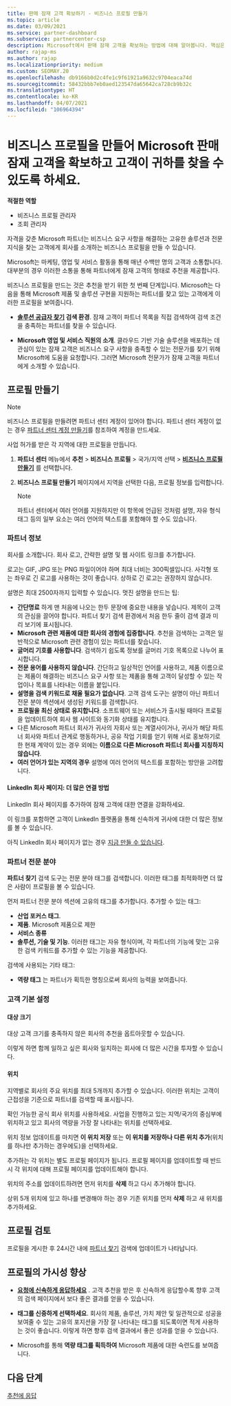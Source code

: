 ```yaml
---
title: 판매 잠재 고객 확보하기 - 비즈니스 프로필 만들기
ms.topic: article
ms.date: 03/09/2021
ms.service: partner-dashboard
ms.subservice: partnercenter-csp
description: Microsoft에서 판매 잠재 고객을 확보하는 방법에 대해 알아봅니다. 핵심은 파트너 센터에서 비즈니스 프로필을 만들어 고객이 귀하를 쉽게 찾을 수 있도록 하는 것입니다.
author: rajap-ms
ms.author: rajap
ms.localizationpriority: medium
ms.custom: SEOMAY.20
ms.openlocfilehash: db9166b0d2c4fe1c9f61921a9632c9704eaca74d
ms.sourcegitcommit: 58432bbb7eb0aed123547da65642ca728cb9b32c
ms.translationtype: HT
ms.contentlocale: ko-KR
ms.lasthandoff: 04/07/2021
ms.locfileid: "106964394"
---
```

# <a name="create-a-business-profile-to-get-microsoft-sales-leads-and-help-customers-find-you"></a>비즈니스 프로필을 만들어 Microsoft 판매 잠재 고객을 확보하고 고객이 귀하를 찾을 수 있도록 하세요.

**적절한 역할**

- 비즈니스 프로필 관리자
- 조회 관리자

자격을 갖춘 Microsoft 파트너는 비즈니스 요구 사항을 해결하는 고유한 솔루션과 전문 지식을 찾는 고객에게 회사를 소개하는 비즈니스 프로필을 만들 수 있습니다.

Microsoft는 마케팅, 영업 및 서비스 활동을 통해 매년 수백만 명의 고객과 소통합니다. 대부분의 경우 이러한 소통을 통해 파트너에게 잠재 고객의 형태로 추천을 제공합니다. 

비즈니스 프로필을 만드는 것은 추천을 받기 위한 첫 번째 단계입니다. Microsoft는 다음을 통해 Microsoft 제품 및 솔루션 구현을 지원하는 파트너를 찾고 있는 고객에게 이러한 프로필을 보여줍니다.

- **[솔루션 공급자 찾기](https://www.microsoft.com/solution-providers/home) 검색 환경**. 잠재 고객이 파트너 목록을 직접 검색하여 검색 조건을 충족하는 파트너를 찾을 수 있습니다.

- **Microsoft 영업 및 서비스 직원의 소개**. 클라우드 기반 기술 솔루션을 배포하는 데 관심이 있는 잠재 고객은 비즈니스 요구 사항을 충족할 수 있는 전문가를 찾기 위해 Microsoft에 도움을 요청합니다. 그러면 Microsoft 전문가가 잠재 고객을 파트너에게 소개할 수 있습니다.

## <a name="create-a-profile"></a>프로필 만들기

> [!NOTE]  
> 비즈니스 프로필을 만들려면 파트너 센터 계정이 있어야 합니다. 파트너 센터 계정이 없는 경우 [파트너 센터 계정 만들기](mpn-create-a-partner-center-account.md)를 참조하여 계정을 만드세요.

사업 허가를 받은 각 지역에 대한 프로필을 만듭니다.

1. **파트너 센터** 메뉴에서 **추천** &gt; **비즈니스 프로필** &gt; 국가/지역 선택 > **[비즈니스 프로필 만들기](https://partner.microsoft.com/referrals/businessprofiles/)** 를 선택합니다.

2. **비즈니스 프로필 만들기** 페이지에서 지역을 선택한 다음, 프로필 정보를 입력합니다.
   > [!NOTE]  
   >  파트너 센터에서 여러 언어를 지원하지만 이 항목에 언급된 것처럼 설명, 자유 형식 태그 등의 일부 요소는 여러 언어의 텍스트를 포함해야 할 수도 있습니다.

### <a name="partner-information"></a>파트너 정보

회사를 소개합니다. 회사 로고, 간략한 설명 및 웹 사이트 링크를 추가합니다. 

로고는 GIF, JPG 또는 PNG 파일이어야 하며 최대 너비는 300픽셀입니다. 사각형 또는 좌우로 긴 로고를 사용하는 것이 좋습니다. 상하로 긴 로고는 권장하지 않습니다.

설명은 최대 2500자까지 입력할 수 있습니다. 멋진 설명을 만드는 팁: 

-  **간단명료** 하게 맨 처음에 나오는 한두 문장에 중요한 내용을 넣습니다. 제목이 고객의 관심을 끌어야 합니다. 파트너 찾기 검색 환경에서 처음 한두 줄이 검색 결과 미리 보기에 표시됩니다.
-  **Microsoft 관련 제품에 대한 회사의 경험에 집중합니다**. 추천을 검색하는 고객은 일반적으로 Microsoft 관련 경험이 있는 파트너를 찾습니다.
-  **글머리 기호를 사용합니다**. 검색하기 쉽도록 정보를 글머리 기호 목록으로 나누어 표시합니다.
-  **전문 용어를 사용하지 않습니다**. 간단하고 일상적인 언어를 사용하고, 제품 이름으로는 제품이 해결하는 비즈니스 요구 사항 또는 제품을 통해 고객이 달성할 수 있는 작업이나 목표를 나타내는 이름을 붙입니다.
-  **설명을 검색 키워드로 채울 필요가 없습니다**. 고객 검색 도구는 설명이 아닌 파트너 전문 분야 섹션에서 생성된 키워드를 검색합니다.
-  **프로필을 최신 상태로 유지합니다**. 소프트웨어 또는 서비스가 출시될 때마다 프로필을 업데이트하여 회사 웹 사이트와 동기화 상태를 유지합니다.
-  다른 Microsoft 파트너 회사가 귀사의 자회사 또는 계열사이거나, 귀사가 해당 파트너 회사와 파트너 관계로 행동하거나, 공유 작업 기회를 얻기 위해 서로 홍보하기로 한 현재 계약이 있는 경우 외에는 **이름으로 다른 Microsoft 파트너 회사를 지칭하지 않습니다**.
-  **여러 언어가 있는 지역의 경우** 설명에 여러 언어의 텍스트를 포함하는 방안을 고려합니다.

#### <a name="linkedin-company-page-more-ways-to-connect"></a>LinkedIn 회사 페이지: 더 많은 연결 방법

LinkedIn 회사 페이지를 추가하여 잠재 고객에 대한 연결을 강화하세요. 

이 링크를 포함하면 고객이 LinkedIn 플랫폼을 통해 신속하게 귀사에 대한 더 많은 정보를 볼 수 있습니다.

아직 LinkedIn 회사 페이지가 없는 경우 [지금 만들 수 있습니다](https://www.linkedin.com/company/setup/new/).

### <a name="partner-expertise"></a>파트너 전문 분야

**파트너 찾기** 검색 도구는 전문 분야 태그를 검색합니다. 이러한 태그를 최적화하면 더 많은 사람이 프로필을 볼 수 있습니다.

먼저 파트너 전문 분야 섹션에 고유의 태그를 추가합니다. 추가할 수 있는 태그: 

-  **산업 포커스 태그**.
-  **제품**. Microsoft 제품으로 제한
-  **서비스 종류**
-  **솔루션, 기술 및 기능**. 이러한 태그는 자유 형식이며, 각 파트너의 기능에 맞는 고유한 검색 키워드를 추가할 수 있는 기능을 제공합니다.

검색에 사용되는 기타 태그:

- **역량 태그** 는 파트너가 획득한 명칭으로써 회사의 능력을 보여줍니다.

### <a name="customer-preferences"></a>고객 기본 설정

#### <a name="target-size"></a>대상 크기

대상 고객 크기를 충족하지 않은 회사의 추천을 옵트아웃할 수 있습니다.

이렇게 하면 함께 일하고 싶은 회사와 일치하는 회사에 더 많은 시간을 투자할 수 있습니다.

#### <a name="locations"></a>위치

지역별로 회사의 주요 위치를 최대 5개까지 추가할 수 있습니다. 이러한 위치는 고객이 근접성을 기준으로 파트너를 검색할 때 표시됩니다.

확인 가능한 공식 회사 위치를 사용하세요. 사업을 진행하고 있는 지역/국가의 중심부에 위치하고 있고 회사의 역량을 가장 잘 나타내는 위치를 선택하세요.

위치 정보 업데이트를 마치면 **이 위치 저장** 또는 **이 위치를 저장하나 다른 위치 추가**(위치를 하나만 추가하는 경우에도)을 선택하세요.

추가하는 각 위치는 별도 프로필 페이지가 됩니다. 프로필 페이지를 업데이트할 때 반드시 각 위치에 대해 프로필 페이지를 업데이트해야 합니다.

위치의 주소를 업데이트하려면 먼저 위치를 **삭제** 하고 다시 추가해야 합니다.

상위 5개 위치에 있고 하나를 변경해야 하는 경우 기존 위치를 먼저 **삭제** 하고 새 위치를 추가하세요.

## <a name="review-your-profile"></a>프로필 검토

프로필을 게시한 후 24시간 내에 [파트너 찾기](https://www.microsoft.com/solution-providers/home) 검색에 업데이트가 나타납니다.

## <a name="improve-the-visibility-of-your-profile"></a>프로필의 가시성 향상

- **[요청에 신속하게 응답하세요](manage-leads.md)** . 고객 추천을 받은 후 신속하게 응답할수록 향후 고객의 검색 페이지에서 보다 좋은 결과를 얻을 수 있습니다.

- **태그를 신중하게 선택하세요**.  회사의 제품, 솔루션, 가치 제안 및 일관적으로 성공을 보여줄 수 있는 고유의 포지션을 가장 잘 나타내는 태그를 되도록이면 적게 사용하는 것이 좋습니다.  이렇게 하면 향후 검색 결과에서 좋은 성과를 얻을 수 있습니다.
- Microsoft를 통해 **역량 태그를 획득하여** Microsoft 제품에 대한 숙련도를 보여줍니다.

## <a name="next-steps"></a>다음 단계

[추천에 응답](manage-leads.md)
